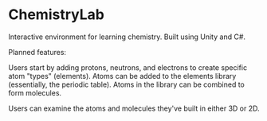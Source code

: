 # ChemistryLab
Interactive environment for learning chemistry. Built using Unity and C#.

Planned features:

Users start by adding protons, neutrons, and electrons to create specific atom "types" (elements).
Atoms can be added to the elements library (essentially, the periodic table).
Atoms in the library can be combined to form molecules.

Users can examine the atoms and molecules they've built in either 3D or 2D.

